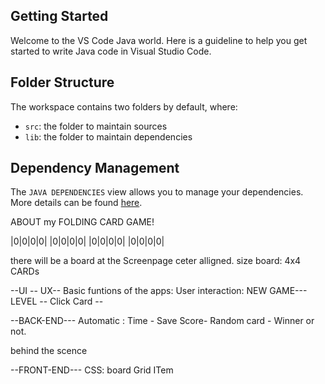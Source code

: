 ## Getting Started

Welcome to the VS Code Java world. Here is a guideline to help you get started to write Java code in Visual Studio Code.

## Folder Structure

The workspace contains two folders by default, where:

- `src`: the folder to maintain sources
- `lib`: the folder to maintain dependencies

## Dependency Management

The `JAVA DEPENDENCIES` view allows you to manage your dependencies. More details can be found [here](https://github.com/microsoft/vscode-java-pack/blob/master/release-notes/v0.9.0.md#work-with-jar-files-directly).

ABOUT my FOLDING CARD GAME!

|0|0|0|0|
|0|0|0|0|
|0|0|0|0|
|0|0|0|0|

there will be a board at the Screenpage ceter alligned.
size board: 4x4 CARDs
 
--UI -- UX--
Basic funtions of the apps:
User interaction:
    NEW GAME--- LEVEL -- Click Card -- 

--BACK-END---
Automatic :
Time - Save Score- Random card - Winner or not. 

behind the scence

--FRONT-END---
CSS: board Grid ITem

